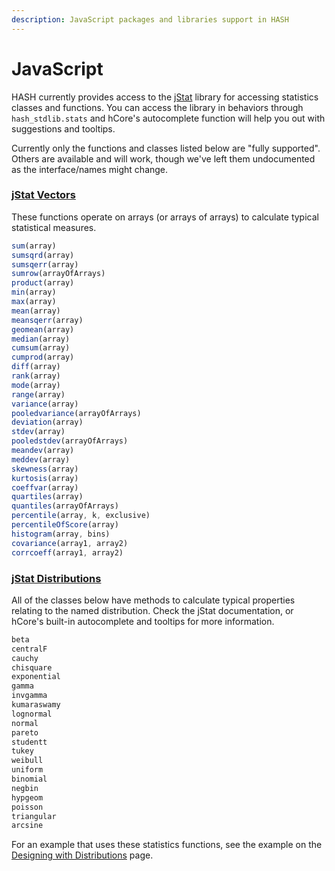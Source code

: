 ```yaml
---
description: JavaScript packages and libraries support in HASH
---
```


# JavaScript

HASH currently provides access to the [jStat](http://jstat.github.io/distributions.html) library for accessing statistics classes and functions. You can access the library in behaviors through `hash_stdlib.stats` and hCore's autocomplete function will help you out with suggestions and tooltips.

Currently only the functions and classes listed below are "fully supported". Others are available and will work, though we've left them undocumented as the interface/names might change.

### [jStat Vectors](http://jstat.github.io/vector.html)

These functions operate on arrays \(or arrays of arrays\) to calculate typical statistical measures.

```javascript
sum(array)
sumsqrd(array)
sumsqerr(array)
sumrow(arrayOfArrays)
product(array)
min(array)
max(array)
mean(array)
meansqerr(array)
geomean(array)
median(array)
cumsum(array)
cumprod(array)
diff(array)
rank(array)
mode(array)
range(array)
variance(array)
pooledvariance(arrayOfArrays)
deviation(array)
stdev(array)
pooledstdev(arrayOfArrays)
meandev(array)
meddev(array)
skewness(array)
kurtosis(array)
coeffvar(array)
quartiles(array)
quantiles(arrayOfArrays)
percentile(array, k, exclusive)
percentileOfScore(array)
histogram(array, bins)
covariance(array1, array2)
corrcoeff(array1, array2)
```

### [jStat Distributions](http://jstat.github.io/distributions.html)

All of the classes below have methods to calculate typical properties relating to the named distribution. Check the jStat documentation, or hCore's built-in autocomplete and tooltips for more information.

```javascript
beta
centralF
cauchy
chisquare
exponential
gamma
invgamma
kumaraswamy
lognormal
normal
pareto
studentt
tukey
weibull
uniform
binomial
negbin
hypgeom
poisson
triangular
arcsine
```

For an example that uses these statistics functions, see the example on the [Designing with Distributions](../concepts/designing-with-distributions.md) page.

